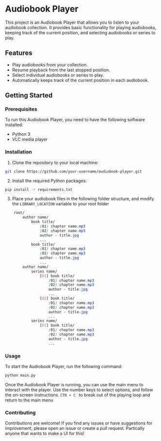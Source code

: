 # Audiobook Player


This project is an Audiobook Player that allows you to listen to your audiobook collection. It provides basic functionality for playing audiobooks, keeping track of the current position, and selecting audiobooks or series to play.

## Features

- Play audiobooks from your collection.
- Resume playback from the last stopped position.
- Select individual audiobooks or series to play.
- Automatically keeps track of the current position in each audiobook.

## Getting Started

### Prerequisites

To run this Audiobook Player, you need to have the following software installed:

- Python 3
- VLC media player

### Installation

1. Clone the repository to your local machine:

```bash
git clone https://github.com/your-username/audiobook-player.git
```

2. Install the required Python packages:

```bash
pip install -r requirements.txt
```

3. Place your audiobook files in the following folder structure, and modify the `LIBRARY_LOCATION` variable to your root folder
```scss
    root/
        author name/
            book title/
                (01) chapter name.mp3
                (02) chapter name.mp3
                author - title.jpg
                ...
            book title/
                (01) chapter name.mp3
                (02) chapter name.mp3
                author - title.jpg
                ...
        author name/
            series name/
                [01] book title/
                    (01) chapter name.mp3
                    (02) chapter name.mp3
                    author - title.jpg
                    ...
                [02] book title/
                    (01) chapter name.mp3
                    (02) chapter name.mp3                   
                    author - title.jpg
                    ...
            series name/
                [01] book title/
                    (01) chapter name.mp3
                    (02) chapter name.mp3
                    author - title.jpg
                    ...
```

### Usage
To start the Audiobook Player, run the following command:

```bash
python main.py
```

Once the Audiobook Player is running, you can use the main menu to interact with the player. Use the number keys to select options, and follow the on-screen instructions. `CTR + C ` to break out of the playing loop and return to the main menu

### Contributing
Contributions are welcome! If you find any issues or have suggestions for improvement, please open an issue or create a pull request. Partically anyone that wants to make a UI for this!


